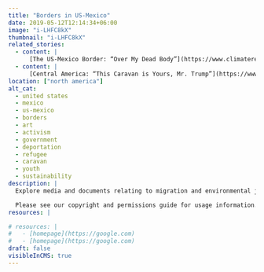 ```yaml
---
title: "Borders in US-Mexico"
date: 2019-05-12T12:14:34+06:00
image: "i-LHFC8kX"
thumbnail: "i-LHFC8kX"
related_stories:
  - content: |
      [The US-Mexico Border: “Over My Dead Body”](https://www.climaterefugeestories.com/stories/us-mexico-border-post/)
  - content: |
      [Central America: “This Caravan is Yours, Mr. Trump”](https://www.climaterefugeestories.com/stories/central-america-caravan-post/)
location: ["north america"]
alt_cat:
  - united states
  - mexico
  - us-mexico
  - borders
  - art
  - activism
  - government
  - deportation
  - refugee
  - caravan
  - youth
  - sustainability
description: |
  Explore media and documents relating to migration and environmental justice at the US-Mexico Border. This collection primarily features images of the US-Mexico border wall and the Binational Friendship Garden in Playas, Tijuana, and an interview with journalist Todd Miller. 

  Please see our copyright and permissions guide for usage information.
resources: |

# resources: |
#   - [homepage](https://google.com)
#   - [homepage](https://google.com)
draft: false
visibleInCMS: true
---
```

